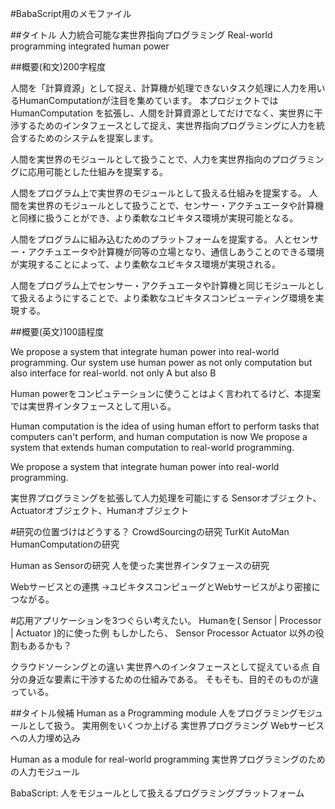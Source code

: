 
#BabaScript用のメモファイル

##タイトル
人力統合可能な実世界指向プログラミング
Real-world programming integrated human power

##概要(和文)200字程度

人間を「計算資源」として捉え、計算機が処理できないタスク処理に人力を用いるHumanComputationが注目を集めています。
本プロジェクトでは HumanComputation を拡張し、人間を計算資源としてだけでなく、実世界に干渉するためのインタフェースとして捉え、実世界指向プログラミングに人力を統合するためのシステムを提案します。

人間を実世界のモジュールとして扱うことで、人力を実世界指向のプログラミングに応用可能とした仕組みを提案する。

人間をプログラム上で実世界のモジュールとして扱える仕組みを提案する。
人間を実世界のモジュールとして扱うことで、センサー・アクチュエータや計算機と同様に扱うことができ、より柔軟なユビキタス環境が実現可能となる。

人間をプログラムに組み込むためのプラットフォームを提案する。
人とセンサー・アクチュエータや計算機が同等の立場となり、通信しあうことのできる環境が実現することによって、より柔軟なユビキタス環境が実現される。

人間をプログラム上でセンサー・アクチュエータや計算機と同じモジュールとして扱えるようにすることで、より柔軟なユビキタスコンピューティング環境を実現する。

##概要(英文)100語程度

We propose a system that integrate human power into real-world programming.
Our system use human power as not only computation but also interface for real-world.
not only A but also B

Human powerをコンピュテーションに使うことはよく言われてるけど、本提案では実世界インタフェースとして用いる。

Human computation is the idea of using human effort to perform tasks that computers can't perform, and human computation is now 
We propose a system that extends human computation to real-world programming.


We propose a system that integrate human power into real-world programming.



実世界プログラミングを拡張して人力処理を可能にする
Sensorオブジェクト、Actuatorオブジェクト、Humanオブジェクト


#研究の位置づけはどうする？
CrowdSourcingの研究
	TurKit
	AutoMan
HumanComputationの研究
	
Human as Sensorの研究
人を使った実世界インタフェースの研究

Webサービスとの連携
→ユビキタスコンピューグとWebサービスがより密接につながる。

#応用アプリケーションを3つぐらい考えたい。
Humanを( Sensor | Processor | Actuator )的に使った例
もしかしたら、 Sensor Processor Actuator 以外の役割もあるかも？

クラウドソーシングとの違い
実世界へのインタフェースとして捉えている点
自分の身近な要素に干渉するための仕組みである。
そもそも、目的そのものが違っている。

##タイトル候補
Human as a Programming module
	人をプログラミングモジュールとして扱う。
	実用例をいくつか上げる
		実世界プログラミング
		Webサービスへの人力埋め込み

Human as a module for real-world programming
実世界プログラミングのための人力モジュール

BabaScript: 人をモジュールとして扱えるプログラミングプラットフォーム
